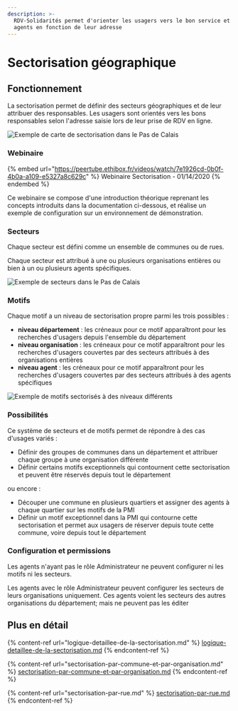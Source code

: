 ```yaml
---
description: >-
  RDV-Solidarités permet d'orienter les usagers vers le bon service et les bons
  agents en fonction de leur adresse
---
```


# Sectorisation géographique

## Fonctionnement

La sectorisation permet de définir des secteurs géographiques et de leur attribuer des responsables. Les usagers sont orientés vers les bons responsables selon l'adresse saisie lors de leur prise de RDV en ligne.

![Exemple de carte de sectorisation dans le Pas de Calais](../../../.gitbook/assets/screenshot\_2020-11-26\_at\_10.58.08.png)

### Webinaire

{% embed url="https://peertube.ethibox.fr/videos/watch/7e1926cd-0b0f-4b0a-a109-e5327a8c629c" %}
Webinaire Sectorisation - 01/14/2020
{% endembed %}

Ce webinaire se compose d'une introduction théorique reprenant les concepts introduits dans la documentation ci-dessous, et réalise un exemple de configuration sur un environnement de démonstration.

### Secteurs

Chaque secteur est défini comme un ensemble de communes ou de rues.

Chaque secteur est attribué à une ou plusieurs organisations entières ou bien à un ou plusieurs agents spécifiques.

![Exemple de secteurs dans le Pas de Calais](../../../.gitbook/assets/screenshot\_2020-11-26\_at\_10.59.39.png)

### Motifs

Chaque motif a un niveau de sectorisation propre parmi les trois possibles :

* **niveau département** : les créneaux pour ce motif apparaîtront pour les recherches d'usagers depuis l'ensemble du département
* **niveau organisation** : les créneaux pour ce motif apparaîtront pour les recherches d'usagers couvertes par des secteurs attribués à des organisations entières
* **niveau agent** : les créneaux pour ce motif apparaîtront pour les recherches d'usagers couvertes par des secteurs attribués à des agents spécifiques

![Exemple de motifs sectorisés à des niveaux différents](../../../.gitbook/assets/screenshot\_2020-11-26\_at\_11.01.36.png)

### Possibilités

Ce système de secteurs et de motifs permet de répondre à des cas d'usages variés :

* Définir des groupes de communes dans un département et attribuer chaque groupe à une organisation différente
* Définir certains motifs exceptionnels qui contournent cette sectorisation et peuvent être réservés depuis tout le département

ou encore :

* Découper une commune en plusieurs quartiers et assigner des agents à chaque quartier sur les motifs de la PMI
* Définir un motif exceptionnel dans la PMI qui contourne cette sectorisation et permet aux usagers de réserver depuis toute cette commune, voire depuis tout le département

### Configuration et permissions

Les agents n'ayant pas le rôle Administrateur ne peuvent configurer ni les motifs ni les secteurs.

Les agents avec le rôle Administrateur peuvent configurer les secteurs de leurs organisations uniquement. Ces agents voient les secteurs des autres organisations du département; mais ne peuvent pas les éditer

## Plus en détail

{% content-ref url="logique-detaillee-de-la-sectorisation.md" %}
[logique-detaillee-de-la-sectorisation.md](logique-detaillee-de-la-sectorisation.md)
{% endcontent-ref %}

{% content-ref url="sectorisation-par-commune-et-par-organisation.md" %}
[sectorisation-par-commune-et-par-organisation.md](sectorisation-par-commune-et-par-organisation.md)
{% endcontent-ref %}

{% content-ref url="sectorisation-par-rue.md" %}
[sectorisation-par-rue.md](sectorisation-par-rue.md)
{% endcontent-ref %}
